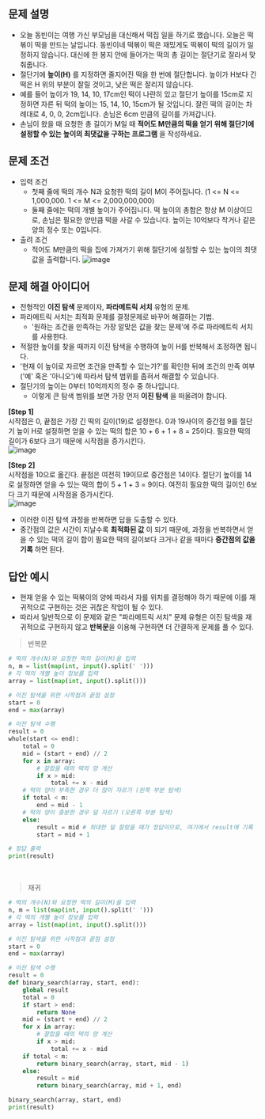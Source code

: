 ## 문제 설명
* 오늘 동빈이는 여행 가신 부모님을 대신해서 떡집 일을 하기로 했습니다. 오늘은 떡볶이 떡을 만드는 날입니다. 동빈이네 떡볶이 떡은 재밌게도 떡볶이 떡의 길이가 일정하지 않습니다. 대신에 한 봉지 안에 들어가는 떡의 총 길이는 절단기로 잘라서 맞춰줍니다.
* 절단기에 **높이(H)** 를 지정하면 줄지어진 떡을 한 번에 절단합니다. 높이가 H보다 긴 떡은 H 위의 부분이 잘릴 것이고, 낮은 떡은 잘리지 않습니다.
* 예를 들어 높이가 19, 14, 10, 17cm인 떡이 나란히 있고 절단기 높이를 15cm로 지정하면 자른 뒤 떡의 높이는 15, 14, 10, 15cm가 될 것입니다. 잘린 떡의 길이는 차례대로 4, 0, 0, 2cm입니다. 손님은 6cm 만큼의 길이를 가져갑니다.
* 손님이 왔을 때 요청한 총 길이가 M일 때 **적어도 M만큼의 떡을 얻기 위해 절단기에 설정할 수 있는 높이의 최댓값을 구하는 프로그램** 을 작성하세요.

## 문제 조건
* 입력 조건
  * 첫째 줄에 떡의 개수 N과 요청한 떡의 길이 M이 주어집니다. (1 <= N <= 1,000,000. 1 <= M <= 2,000,000,000)
  * 둘째 줄에는 떡의 개별 높이가 주어집니다. 떡 높이의 총합은 항상 M 이상이므로, 손님은 필요한 양만큼 떡을 사갈 수 있습니다. 높이는 10억보다 작거나 같은 양의 정수 또는 0입니다.
* 출려 조건
  * 적어도 M만큼의 떡을 집에 가져가기 위해 절단기에 설정할 수 있는 높이의 최댓값을 출력합니다.
![image](https://user-images.githubusercontent.com/78528903/181700229-b605512e-b10c-4e9f-9566-d061b2bcc903.png)



## 문제 해결 아이디어
* 전형적인 **이진 탐색** 문제이자, **파라메트릭 서치** 유형의 문제.
* 파라메트릭 서치는 최적화 문제를 결정문제로 바꾸어 해결하는 기법.
  * '원하는 조건을 만족하는 가장 알맞은 값을 찾는 문제'에 주로 파라메트릭 서치를 사용한다.
* 적절한 높이를 찾을 때까지 이진 탐색을 수행하여 높이 H를 반복해서 조정하면 됩니다.
* '현재 이 높이로 자르면 조건을 만족할 수 있는가?'를 확인한 뒤에 조건의 만족 여부('예' 혹은 '아니오')에 따라서 탐색 범위를 좁혀서 해결할 수 있습니다.
* 절단기의 높이는 0부터 10억까지의 정수 중 하나입니다.
  * 이렇게 큰 탐색 범위를 보면 가장 먼저 **이진 탐색** 을 떠올려야 합니다.

**[Step 1]**  
시작점은 0, 끝점은 가장 긴 떡의 길이(19)로 설정한다. 0과 19사이의 중간점 9를 절단기 높이 H로 설정하면 얻을 수 있는 떡의 합은 10 + 6 + 1 + 8 = 25이다. 필요한 떡의 길이가 6보다 크기 때문에 시작점을 증가시킨다.  
![image](https://user-images.githubusercontent.com/78528903/181702362-fcc77e50-fa72-4b89-8258-c359deed425b.png)
<br/>

**[Step 2]**   
시작점을 10으로 옮긴다. 끝점은 여전히 19이므로 중간점은 14이다. 절단기 높이를 14로 설정하면 얻을 수 있는 떡의 합이 5 + 1 + 3 = 9이다. 여전히 필요한 떡의 길이인 6보다 크기 때문에 시작점을 증가시킨다.  
![image](https://user-images.githubusercontent.com/78528903/181702612-736b4c2b-a0a6-4b6d-8c8f-479e95fbe504.png)
<br/>

* 이러한 이진 탐색 과정을 반복하면 답을 도출할 수 있다.
* 중간점의 값은 시간이 지날수록 **최적화된 값** 이 되기 때문에, 과정을 반복하면서 얻을 수 있는 떡의 길이 합이 필요한 떡의 길이보다 크거나 같을 때마다 **중간점의 값을 기록** 하면 된다.


## 답안 예시
* 현재 얻을 수 있는 떡볶이의 양에 따라서 자를 위치를 결정해야 하기 때문에 이를 재귀적으로 구현하는 것은 귀찮은 작업이 될 수 있다.
* 따라서 일반적으로 이 문제와 같은 "파라메트릭 서치" 문제 유형은 이진 탐색을 재귀적으로 구현하지 않고 **반복문**을 이용해 구현하면 더 간결하게 문제를 풀 수 있다.
> 반복문
```python
# 떡의 개수(N)와 요청한 떡의 길이(M)을 입력
n, m = list(map(int, input().split(' ')))
# 각 떡의 개별 높이 정보를 입력
array = list(map(int, input().split()))

# 이진 탐색을 위한 시작점과 끝점 설정
start = 0
end = max(array)

# 이진 탐색 수행
result = 0
whule(start <= end):
    total = 0
    mid = (start + end) // 2
    for x in array:
        # 잘랐을 때의 떡의 양 계산
        if x > mid:
            total += x - mid
    # 떡의 양이 부족한 경우 더 많이 자르기 (왼쪽 부분 탐색)
    if total < m:
        end = mid - 1
    # 떡의 양이 충분한 경우 덜 자르기 (오른쪽 부분 탐색)
    else:
        result = mid # 최대한 덜 잘랐을 때가 정답이므로, 여기에서 result에 기록
        start = mid + 1

# 정답 출력
print(result)
```
<br/>

> 재귀
```python
# 떡의 개수(N)와 요청한 떡의 길이(M)을 입력
n, m = list(map(int, input().split(' ')))
# 각 떡의 개별 높이 정보를 입력
array = list(map(int, input().split()))

# 이진 탐색을 위한 시작점과 끝점 설정
start = 0
end = max(array)

# 이진 탐색 수행
result = 0
def binary_search(array, start, end):
    global result
    total = 0
    if start > end:
        return None
    mid = (start + end) // 2
    for x in array:
        # 잘랐을 때의 떡의 양 계산
        if x > mid:
            total += x - mid
    if total < m:
        return binary_search(array, start, mid - 1)
    else:
        result = mid
        return binary_search(array, mid + 1, end)

binary_search(array, start, end)
print(result)
```
